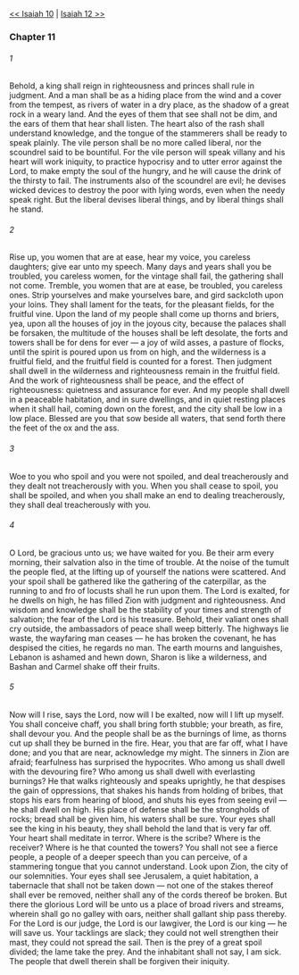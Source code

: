 [<< Isaiah 10](Isaiah%2010.md)  |  [Isaiah 12 >>](Isaiah%2012.md)

### Chapter 11
###### 1
Behold, a king shall reign in righteousness and princes shall rule in judgment. And a man shall be as a hiding place from the wind and a cover from the tempest, as rivers of water in a dry place, as the shadow of a great rock in a weary land. And the eyes of them that see shall not be dim, and the ears of them that hear shall listen. The heart also of the rash shall understand knowledge, and the tongue of the stammerers shall be ready to speak plainly. The vile person shall be no more called liberal, nor the scoundrel said to be bountiful. For the vile person will speak villany and his heart will work iniquity, to practice hypocrisy and to utter error against the Lord, to make empty the soul of the hungry, and he will cause the drink of the thirsty to fail. The instruments also of the scoundrel are evil; he devises wicked devices to destroy the poor with lying words, even when the needy speak right. But the liberal devises liberal things, and by liberal things shall he stand.

###### 2
Rise up, you women that are at ease, hear my voice, you careless daughters; give ear unto my speech. Many days and years shall you be troubled, you careless women, for the vintage shall fail, the gathering shall not come. Tremble, you women that are at ease, be troubled, you careless ones. Strip yourselves and make yourselves bare, and gird sackcloth upon your loins. They shall lament for the teats, for the pleasant fields, for the fruitful vine. Upon the land of my people shall come up thorns and briers, yea, upon all the houses of joy in the joyous city, because the palaces shall be forsaken, the multitude of the houses shall be left desolate, the forts and towers shall be for dens for ever — a joy of wild asses, a pasture of flocks, until the spirit is poured upon us from on high, and the wilderness is a fruitful field, and the fruitful field is counted for a forest. Then judgment shall dwell in the wilderness and righteousness remain in the fruitful field. And the work of righteousness shall be peace, and the effect of righteousness: quietness and assurance for ever. And my people shall dwell in a peaceable habitation, and in sure dwellings, and in quiet resting places when it shall hail, coming down on the forest, and the city shall be low in a low place. Blessed are you that sow beside all waters, that send forth there the feet of the ox and the ass.

###### 3
Woe to you who spoil and you were not spoiled, and deal treacherously and they dealt not treacherously with you. When you shall cease to spoil, you shall be spoiled, and when you shall make an end to dealing treacherously, they shall deal treacherously with you.

###### 4
O Lord, be gracious unto us; we have waited for you. Be their arm every morning, their salvation also in the time of trouble. At the noise of the tumult the people fled, at the lifting up of yourself the nations were scattered. And your spoil shall be gathered like the gathering of the caterpillar, as the running to and fro of locusts shall he run upon them. The Lord is exalted, for he dwells on high, he has filled Zion with judgment and righteousness. And wisdom and knowledge shall be the stability of your times and strength of salvation; the fear of the Lord is his treasure. Behold, their valiant ones shall cry outside, the ambassadors of peace shall weep bitterly. The highways lie waste, the wayfaring man ceases — he has broken the covenant, he has despised the cities, he regards no man. The earth mourns and languishes, Lebanon is ashamed and hewn down, Sharon is like a wilderness, and Bashan and Carmel shake off their fruits.

###### 5
Now will I rise, says the Lord, now will I be exalted, now will I lift up myself. You shall conceive chaff, you shall bring forth stubble; your breath, as fire, shall devour you. And the people shall be as the burnings of lime, as thorns cut up shall they be burned in the fire. Hear, you that are far off, what I have done; and you that are near, acknowledge my might. The sinners in Zion are afraid; fearfulness has surprised the hypocrites. Who among us shall dwell with the devouring fire? Who among us shall dwell with everlasting burnings? He that walks righteously and speaks uprightly, he that despises the gain of oppressions, that shakes his hands from holding of bribes, that stops his ears from hearing of blood, and shuts his eyes from seeing evil — he shall dwell on high. His place of defense shall be the strongholds of rocks; bread shall be given him, his waters shall be sure. Your eyes shall see the king in his beauty, they shall behold the land that is very far off. Your heart shall meditate in terror. Where is the scribe? Where is the receiver? Where is he that counted the towers? You shall not see a fierce people, a people of a deeper speech than you can perceive, of a stammering tongue that you cannot understand. Look upon Zion, the city of our solemnities. Your eyes shall see Jerusalem, a quiet habitation, a tabernacle that shall not be taken down — not one of the stakes thereof shall ever be removed, neither shall any of the cords thereof be broken. But there the glorious Lord will be unto us a place of broad rivers and streams, wherein shall go no galley with oars, neither shall gallant ship pass thereby. For the Lord is our judge, the Lord is our lawgiver, the Lord is our king — he will save us. Your tacklings are slack; they could not well strengthen their mast, they could not spread the sail. Then is the prey of a great spoil divided; the lame take the prey. And the inhabitant shall not say, I am sick. The people that dwell therein shall be forgiven their iniquity.